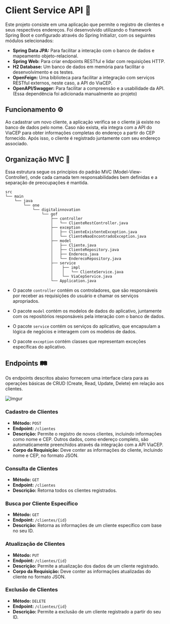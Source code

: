 # Client Service API 👤

Este projeto consiste em uma aplicação que permite o registro de clientes e seus respectivos endereços.
Foi desenvolvido utilizando o framework Spring Boot e configurado através do Spring Initializr, com os seguintes módulos selecionados:

- **Spring Data JPA:** Para facilitar a interação com o banco de dados e mapeamento objeto-relacional.
- **Spring Web:** Para criar endpoints RESTful e lidar com requisições HTTP.
- **H2 Database:** Um banco de dados em memória para facilitar o desenvolvimento e os testes.
- **OpenFeign:** Uma biblioteca para facilitar a integração com serviços RESTful externos, neste caso, a API do ViaCEP. 
- **OpenAPI/Swagger:** Para facilitar a compreensão e a usabilidade da API. (Essa dependência foi adicionada manualmente ao projeto)

## Funcionamento ⚙️
Ao cadastrar um novo cliente, a aplicação verifica se o cliente já existe no banco de dados pelo nome. Caso não exista, ela integra com a API do ViaCEP para obter informações completas do endereço a partir do CEP fornecido. Após isso, o cliente é registrado juntamente com seu endereço associado.

## Organização MVC 📂

Essa estrutura segue os princípios do padrão MVC (Model-View-Controller), onde cada camada tem responsabilidades bem definidas e a separação de preocupações é mantida.
```shell
src
└── main
    └── java
        └── one
            └── digitalinnovation
                └── gof
                    ├── controller
                    │   └── ClienteRestController.java
                    ├── exception
                    │   ├── ClienteExistenteException.java
                    │   └── ClienteNaoEncontradoException.java
                    ├── model
                    │   ├── Cliente.java
                    │   ├── ClienteRepository.java
                    │   ├── Endereco.java
                    │   └── EnderecoRepository.java
                    ├── service
                    │    ├── impl
                    │    │   └── ClienteService.java
                    │    └── ViaCepService.java
                    └── Application.java
```

- O pacote `controller` contém os controladores, que são responsáveis por receber as requisições do usuário e chamar os serviços apropriados.

- O pacote `model` contém os modelos de dados do aplicativo, juntamente com os repositórios responsáveis pela interação com o banco de dados.

- O pacote `service` contém os serviços do aplicativo, que encapsulam a lógica de negócios e interagem com os modelos de dados.

- O pacote `exception` contém classes que representam exceções específicas do aplicativo.

## Endpoints 🛤️

Os endpoints descritos abaixo fornecem uma interface clara para as operações básicas de CRUD (Create, Read, Update, Delete) em relação aos clientes.

![Imgur](https://i.imgur.com/DeUhTkS.png)

### Cadastro de Clientes

- **Método:** `POST`
- **Endpoint:** `/clientes`
- **Descrição:** Permite o registro de novos clientes, incluindo informações como nome e CEP. Outros dados, como endereço completo, são automaticamente preenchidos através da integração com a API ViaCEP.
- **Corpo da Requisição:** Deve conter as informações do cliente, incluindo nome e CEP, no formato JSON.

### Consulta de Clientes

- **Método:** `GET`
- **Endpoint:** `/clientes`
- **Descrição:** Retorna todos os clientes registrados.

### Busca por Cliente Específico

- **Método:** `GET`
- **Endpoint:** `/clientes/{id}`
- **Descrição:** Retorna as informações de um cliente específico com base no seu ID.

### Atualização de Clientes

- **Método:** `PUT`
- **Endpoint:** `/clientes/{id}`
- **Descrição:** Permite a atualização dos dados de um cliente registrado.
- **Corpo da Requisição:** Deve conter as informações atualizadas do cliente no formato JSON.

### Exclusão de Clientes

- **Método:** `DELETE`
- **Endpoint:** `/clientes/{id}`
- **Descrição:** Permite a exclusão de um cliente registrado a partir do seu ID.

